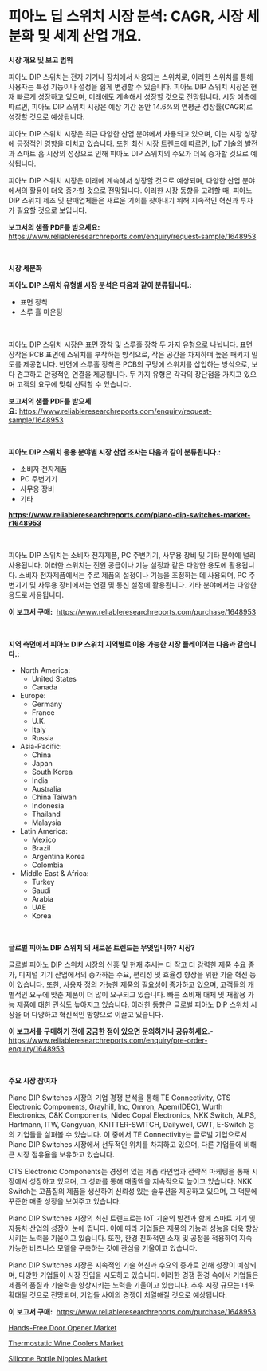 <p><h1>피아노 딥 스위치 시장 분석: CAGR, 시장 세분화 및 세계 산업 개요.</h1></p><p><strong>시장 개요 및 보고 범위</strong></p>
<p><p>피아노 DIP 스위치는 전자 기기나 장치에서 사용되는 스위치로, 이러한 스위치를 통해 사용자는 특정 기능이나 설정을 쉽게 변경할 수 있습니다. 피아노 DIP 스위치 시장은 현재 빠르게 성장하고 있으며, 미래에도 계속해서 성장할 것으로 전망됩니다. 시장 예측에 따르면, 피아노 DIP 스위치 시장은 예상 기간 동안 14.6%의 연평균 성장률(CAGR)로 성장할 것으로 예상됩니다.</p><p>피아노 DIP 스위치 시장은 최근 다양한 산업 분야에서 사용되고 있으며, 이는 시장 성장에 긍정적인 영향을 미치고 있습니다. 또한 최신 시장 트렌드에 따르면, IoT 기술의 발전과 스마트 홈 시장의 성장으로 인해 피아노 DIP 스위치의 수요가 더욱 증가할 것으로 예상됩니다.</p><p>피아노 DIP 스위치 시장은 미래에 계속해서 성장할 것으로 예상되며, 다양한 산업 분야에서의 활용이 더욱 증가할 것으로 전망됩니다. 이러한 시장 동향을 고려할 때, 피아노 DIP 스위치 제조 및 판매업체들은 새로운 기회를 찾아내기 위해 지속적인 혁신과 투자가 필요할 것으로 보입니다.</p></p>
<p><strong>보고서의 샘플 PDF를 받으세요:</strong> <a href="https://www.reliableresearchreports.com/enquiry/request-sample/1648953">https://www.reliableresearchreports.com/enquiry/request-sample/1648953</a></p>
<p>&nbsp;</p>
<p><strong>시장 세분화</strong></p>
<p><strong>피아노 DIP 스위치 유형별 시장 분석은 다음과 같이 분류됩니다.:</strong></p>
<p><ul><li>표면 장착</li><li>스루 홀 마운팅</li></ul></p>
<p>&nbsp;</p>
<p><p>피아노 DIP 스위치 시장은 표면 장착 및 스루홀 장착 두 가지 유형으로 나뉩니다. 표면 장착은 PCB 표면에 스위치를 부착하는 방식으로, 작은 공간을 차지하며 높은 패키지 밀도를 제공합니다. 반면에 스루홀 장착은 PCB의 구멍에 스위치를 삽입하는 방식으로, 보다 견고하고 안정적인 연결을 제공합니다. 두 가지 유형은 각각의 장단점을 가지고 있으며 고객의 요구에 맞춰 선택할 수 있습니다.</p></p>
<p><strong>보고서의 샘플 PDF를 받으세요:</strong>&nbsp;<a href="https://www.reliableresearchreports.com/enquiry/request-sample/1648953">https://www.reliableresearchreports.com/enquiry/request-sample/1648953</a></p>
<p>&nbsp;</p>
<p><strong> 피아노 DIP 스위치 응용 분야별 시장 산업 조사는 다음과 같이 분류됩니다.:</strong></p>
<p><ul><li>소비자 전자제품</li><li>PC 주변기기</li><li>사무용 장비</li><li>기타</li></ul></p>
<p><strong><a href="https://www.reliableresearchreports.com/piano-dip-switches-market-r1648953">https://www.reliableresearchreports.com/piano-dip-switches-market-r1648953</a></strong></p>
<p>&nbsp;</p>
<p><p>피아노 DIP 스위치는 소비자 전자제품, PC 주변기기, 사무용 장비 및 기타 분야에 널리 사용됩니다. 이러한 스위치는 전원 공급이나 기능 설정과 같은 다양한 용도에 활용됩니다. 소비자 전자제품에서는 주로 제품의 설정이나 기능을 조정하는 데 사용되며, PC 주변기기 및 사무용 장비에서는 연결 및 통신 설정에 활용됩니다. 기타 분야에서는 다양한 용도로 사용됩니다.</p></p>
<p><strong>이 보고서 구매:</strong>&nbsp; <a href="https://www.reliableresearchreports.com/purchase/1648953">https://www.reliableresearchreports.com/purchase/1648953</a></p>
<p>&nbsp;</p>
<p><strong>지역 측면에서 피아노 DIP 스위치 지역별로 이용 가능한 시장 플레이어는 다음과 같습니다.:</strong></p>
<p><ul>
    <li>
        North America:
        <ul>
            <li>United States</li>
            <li>Canada</li>
        </ul>
    </li>
    <li>
        Europe:
        <ul>
            <li>Germany</li>
            <li>France</li>
            <li>U.K.</li>
            <li>Italy</li>
            <li>Russia</li>
        </ul>
    </li>
    <li>
        Asia-Pacific:
        <ul>
            <li>China</li>
            <li>Japan</li>
            <li>South Korea</li>
            <li>India</li>
            <li>Australia</li>
            <li>China Taiwan</li>
            <li>Indonesia</li>
            <li>Thailand</li>
            <li>Malaysia</li>
        </ul>
    </li>
    <li>
        Latin America:
        <ul>
            <li>Mexico</li>
            <li>Brazil</li>
            <li>Argentina Korea</li>
            <li>Colombia</li>
        </ul>
    </li>
    <li>
        Middle East & Africa:
        <ul>
            <li>Turkey</li>
            <li>Saudi</li>
            <li>Arabia</li>
            <li>UAE</li>
            <li>Korea</li>
        </ul>
    </li>
    </ul></p>
<p>&nbsp;</p>
<p><strong>글로벌 피아노 DIP 스위치 의 새로운 트렌드는 무엇입니까? 시장?</strong></p>
<p><p>글로벌 피아노 DIP 스위치 시장의 신흥 및 현재 추세는 더 작고 더 강력한 제품 수요 증가, 디지털 기기 산업에서의 증가하는 수요, 편리성 및 효율성 향상을 위한 기술 혁신 등이 있습니다. 또한, 사용자 정의 가능한 제품의 필요성이 증가하고 있으며, 고객들의 개별적인 요구에 맞춘 제품이 더 많이 요구되고 있습니다. 빠른 소비재 대체 및 재활용 가능 제품에 대한 관심도 높아지고 있습니다. 이러한 동향은 글로벌 피아노 DIP 스위치 시장을 더 다양하고 혁신적인 방향으로 이끌고 있습니다.</p></p>
<p><strong>이 보고서를 구매하기 전에 궁금한 점이 있으면 문의하거나 공유하세요.</strong>- <a href="https://www.reliableresearchreports.com/enquiry/pre-order-enquiry/1648953">https://www.reliableresearchreports.com/enquiry/pre-order-enquiry/1648953</a></p>
<p>&nbsp;</p>
<p><strong>주요 시장 참여자</strong></p>
<p><p>Piano DIP Switches 시장의 기업 경쟁 분석을 통해 TE Connectivity, CTS Electronic Components, Grayhill, Inc, Omron, Apem(IDEC), Wurth Electronics, C&K Components, Nidec Copal Electronics, NKK Switch, ALPS, Hartmann, ITW, Gangyuan, KNITTER-SWITCH, Dailywell, CWT, E-Switch 등의 기업들을 살펴볼 수 있습니다. 이 중에서 TE Connectivity는 글로벌 기업으로서 Piano DIP Switches 시장에서 선두적인 위치를 차지하고 있으며, 다른 기업들에 비해 큰 시장 점유율을 보유하고 있습니다. </p><p>CTS Electronic Components는 경쟁력 있는 제품 라인업과 전략적 마케팅을 통해 시장에서 성장하고 있으며, 그 성과를 통해 매출액을 지속적으로 높이고 있습니다. NKK Switch는 고품질의 제품을 생산하여 신뢰성 있는 솔루션을 제공하고 있으며, 그 덕분에 꾸준한 매출 성장을 보여주고 있습니다. </p><p>Piano DIP Switches 시장의 최신 트렌드로는 IoT 기술의 발전과 함께 스마트 기기 및 자동차 산업의 성장이 눈에 띕니다. 이에 따라 기업들은 제품의 기능과 성능을 더욱 향상시키는 노력을 기울이고 있습니다. 또한, 환경 친화적인 소재 및 공정을 적용하여 지속 가능한 비즈니스 모델을 구축하는 것에 관심을 기울이고 있습니다.</p><p>Piano DIP Switches 시장은 지속적인 기술 혁신과 수요의 증가로 인해 성장이 예상되며, 다양한 기업들이 시장 진입을 시도하고 있습니다. 이러한 경쟁 환경 속에서 기업들은 제품의 품질과 기술력을 향상시키는 노력을 기울이고 있습니다. 추후 시장 규모는 더욱 확대될 것으로 전망되며, 기업들 사이의 경쟁이 치열해질 것으로 예상됩니다.</p></p>
<p><strong>이 보고서 구매:</strong>&nbsp;&nbsp;<a href="https://www.reliableresearchreports.com/purchase/1648953">https://www.reliableresearchreports.com/purchase/1648953</a></p>
<p><p><a href="https://www.linkedin.com/pulse/hands-free-door-opener-market-size-cagr-trends-2024-2030-z0muc?trackingId=3SSETSa9FxYfu7ChYzmjXg%3D%3D">Hands-Free Door Opener Market</a></p><p><a href="https://www.linkedin.com/pulse/thermostatic-wine-coolers-market-insights-cagr-trends-growth-v3bmc?trackingId=AW6cBa2ZqHklyJZQk5uTIA%3D%3D">Thermostatic Wine Coolers Market</a></p><p><a href="https://www.linkedin.com/pulse/silicone-bottle-nipples-market-competitive-analysis-trends-tno1c?trackingId=58ZGE5Qh91HTQ21DKmB15w%3D%3D">Silicone Bottle Nipples Market</a></p></p>